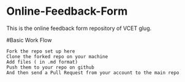 # Online-Feedback-Form
This is the online feedback form repository of VCET glug.

#Basic Work Flow

    Fork the repo set up here
    Clone the forked repo on your machine
    Add files ( in .md format)
    Push them to your repo on github
    And then send a Pull Request from your account to the main repo

